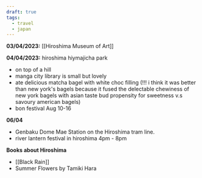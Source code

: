 ```yaml
---
draft: true
tags:
  - travel
  - japan
---
```

**03/04/2023:** [[Hiroshima Museum of Art]] 

**04/04/2023:** hiroshima hiymajicha park  
- on top of a hill  
- manga city library is small but lovely  
- ate delicious matcha bagel with white choc filling  (!!! i think it was better than new york's bagels because it fused the delectable chewiness of new york bagels with asian taste bud propensity for sweetness v.s savoury american bagels)
- bon festival Aug 10-16  
  
**06/04**  
- Genbaku Dome Mae Station on the Hiroshima tram line.  
- river lantern festival in hiroshima 4pm - 8pm

**Books about Hiroshima**
- [[Black Rain]]
- Summer Flowers by Tamiki Hara
